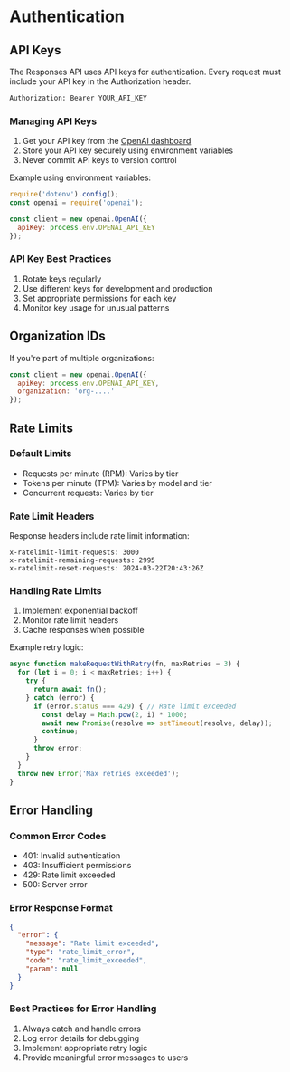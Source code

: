 # Authentication

## API Keys

The Responses API uses API keys for authentication. Every request must include your API key in the Authorization header.

```bash
Authorization: Bearer YOUR_API_KEY
```

### Managing API Keys

1. Get your API key from the [OpenAI dashboard](https://platform.openai.com/api-keys)
2. Store your API key securely using environment variables
3. Never commit API keys to version control

Example using environment variables:

```javascript
require('dotenv').config();
const openai = require('openai');

const client = new openai.OpenAI({
  apiKey: process.env.OPENAI_API_KEY
});
```

### API Key Best Practices

1. Rotate keys regularly
2. Use different keys for development and production
3. Set appropriate permissions for each key
4. Monitor key usage for unusual patterns

## Organization IDs

If you're part of multiple organizations:

```javascript
const client = new openai.OpenAI({
  apiKey: process.env.OPENAI_API_KEY,
  organization: 'org-....'
});
```

## Rate Limits

### Default Limits

- Requests per minute (RPM): Varies by tier
- Tokens per minute (TPM): Varies by model and tier
- Concurrent requests: Varies by tier

### Rate Limit Headers

Response headers include rate limit information:

```
x-ratelimit-limit-requests: 3000
x-ratelimit-remaining-requests: 2995
x-ratelimit-reset-requests: 2024-03-22T20:43:26Z
```

### Handling Rate Limits

1. Implement exponential backoff
2. Monitor rate limit headers
3. Cache responses when possible

Example retry logic:

```javascript
async function makeRequestWithRetry(fn, maxRetries = 3) {
  for (let i = 0; i < maxRetries; i++) {
    try {
      return await fn();
    } catch (error) {
      if (error.status === 429) { // Rate limit exceeded
        const delay = Math.pow(2, i) * 1000;
        await new Promise(resolve => setTimeout(resolve, delay));
        continue;
      }
      throw error;
    }
  }
  throw new Error('Max retries exceeded');
}
```

## Error Handling

### Common Error Codes

- 401: Invalid authentication
- 403: Insufficient permissions
- 429: Rate limit exceeded
- 500: Server error

### Error Response Format

```json
{
  "error": {
    "message": "Rate limit exceeded",
    "type": "rate_limit_error",
    "code": "rate_limit_exceeded",
    "param": null
  }
}
```

### Best Practices for Error Handling

1. Always catch and handle errors
2. Log error details for debugging
3. Implement appropriate retry logic
4. Provide meaningful error messages to users
